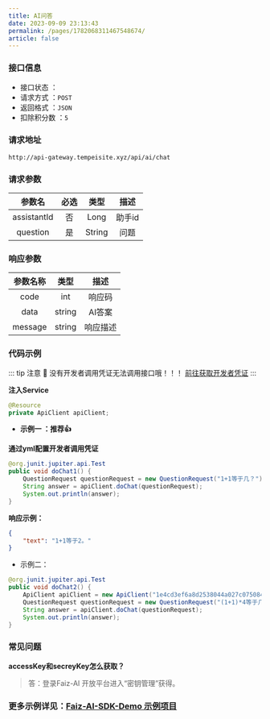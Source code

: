 ```yaml
---
title: AI问答
date: 2023-09-09 23:13:43
permalink: /pages/1782068311467548674/
article: false
---
```


### 接口信息

- 接口状态 ： <Badge text="正常"/>
- 请求方式 ：`POST`
- 返回格式 ：`JSON`
- 扣除积分数 ：`5`

### 请求地址 
```shell
http://api-gateway.tempeisite.xyz/api/ai/chat
```

### 请求参数 

| 参数名  | 必选 | 类型 |   描述   |
|:----:|:---:|:--:|:---:|
|   assistantId   |  否  |  Long  | 助手id |
|   question   |  是  |  String  | 问题 |

### 响应参数 

|  参数名称   |  类型  |  描述  |
|:-------:| :----: |:----:|
|  code   |  int   | 响应码  |
|  data   | string | AI答案 |
| message | string | 响应描述 |

### 代码示例

::: tip 注意 🔔️
没有开发者调用凭证无法调用接口哦！！！ [前往获取开发者凭证](http://api.tempeisite.xyz/)
:::

**注入Service**

```java
@Resource
private ApiClient apiClient;
```

- **示例一 ：推荐👍**

**通过yml配置开发者调用凭证**

```java
@org.junit.jupiter.api.Test
public void doChat1() {
    QuestionRequest questionRequest = new QuestionRequest("1+1等于几？");
    String answer = apiClient.doChat(questionRequest);
    System.out.println(answer);
}
```

**响应示例：**

```json
{
    "text": "1+1等于2。"
}
```

- 示例二：

```Java
@org.junit.jupiter.api.Test
public void doChat2() {
    ApiClient apiClient = new ApiClient("1e4cd3ef6a8d2538044a027c07508488", "af5a11324adf26ae19d79a88b8e6cd08");
    QuestionRequest questionRequest = new QuestionRequest("(1+1)*4等于几？");
    String answer = apiClient.doChat(questionRequest);
    System.out.println(answer);
}
```

### 常见问题
**accessKey和secreyKey怎么获取？**
> 答：登录Faiz-AI 开放平台进入“密钥管理”获得。
###  **更多示例详见：[Faiz-AI-SDK-Demo 示例项目](https://github.com/Tenpeisite/faiz-api-demo)**


